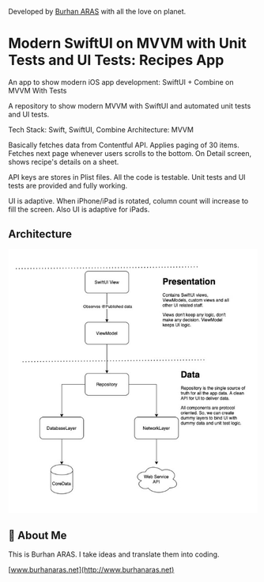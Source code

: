 Developed by [Burhan ARAS](http://www.burhanaras.net) with all the love on planet.


# Modern SwiftUI on MVVM with Unit Tests and UI Tests: Recipes App

An app to show modern iOS app development: SwiftUI + Combine on MVVM With Tests

A repository to show modern MVVM with SwiftUI and automated unit tests and UI tests.

Tech Stack: Swift, SwiftUI, Combine 
Architecture: MVVM

Basically fetches data from Contentful API. Applies paging of 30 items. Fetches next page whenever users scrolls to the bottom. On Detail screen, shows recipe's details on a sheet.

API keys are stores in Plist files. All the code is testable. Unit tests and UI tests are provided and fully working.

UI is adaptive. When iPhone/iPad is rotated, column count will increase to fill the screen. Also UI is adaptive for iPads.

## Architecture

![This is architecture.](https://github.com/burhanaras/Modern-SwiftUI-MVVM-With-Tests-Recipes-App/blob/30dedc57d1ca6d768c3b393875a64ff8929d55f0/Modern-SwiftUI-MVVM-With-Tests-Recipes-App/Preview%20Content/Preview%20Assets.xcassets/Architecture.imageset/SwiftUI_Architecture.jpg?raw=true "This is architecture diagram for Recipes App.")

## 🚀 About Me
This is Burhan ARAS. I take ideas and translate them into coding.

[www.burhanaras.net](http://www.burhanaras.net)
